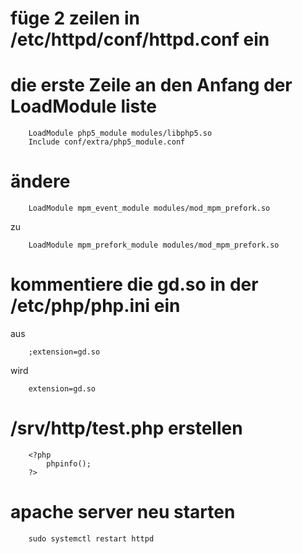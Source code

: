 # füge 2 zeilen in /etc/httpd/conf/httpd.conf ein
# die erste Zeile an den Anfang der LoadModule liste

```
    LoadModule php5_module modules/libphp5.so
    Include conf/extra/php5_module.conf
```

# ändere

```
    LoadModule mpm_event_module modules/mod_mpm_prefork.so
```

zu

```
    LoadModule mpm_prefork_module modules/mod_mpm_prefork.so
```
  
# kommentiere die gd.so in der /etc/php/php.ini ein
  
aus
  
```
    ;extension=gd.so
```
  
wird
  
```
    extension=gd.so
```
  

# /srv/http/test.php erstellen

```
    <?php
        phpinfo();
    ?>
```

# apache server neu starten

```
    sudo systemctl restart httpd
```

